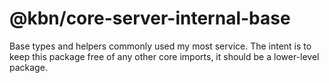 # @kbn/core-server-internal-base

Base types and helpers commonly used my most service.
The intent is to keep this package free of any other core imports, it should be a lower-level
package.
